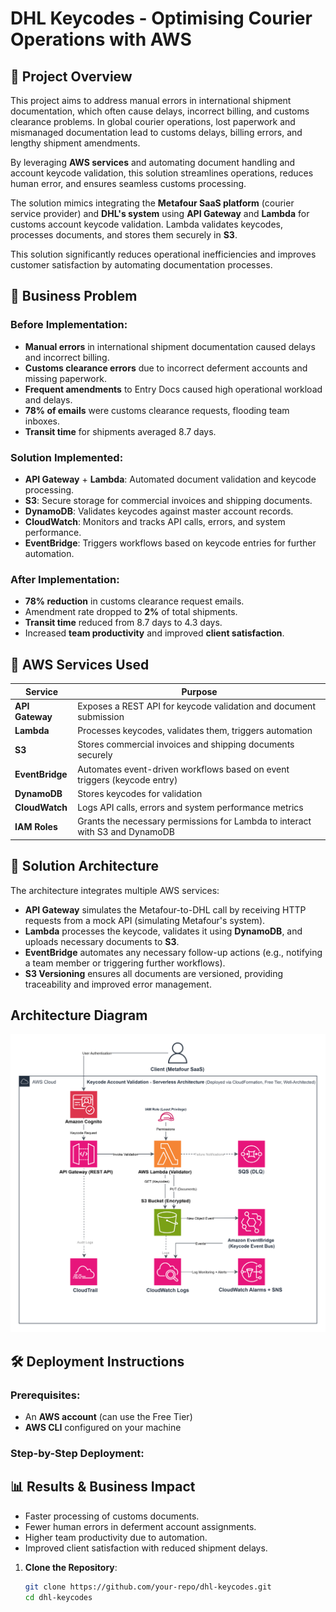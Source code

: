 # DHL Keycodes - Optimising Courier Operations with AWS

## 🚀 **Project Overview**
This project aims to address manual errors in international shipment documentation, which often cause delays, incorrect billing, and customs clearance problems. In global courier operations, lost paperwork and mismanaged documentation lead to customs delays, billing errors, and lengthy shipment amendments.

By leveraging **AWS services** and automating document handling and account keycode validation, this solution streamlines operations, reduces human error, and ensures seamless customs processing.

The solution mimics integrating the **Metafour SaaS platform** (courier service provider) and **DHL's system** using **API Gateway** and **Lambda** for customs account keycode validation. Lambda validates keycodes, processes documents, and stores them securely in **S3**.

This solution significantly reduces operational inefficiencies and improves customer satisfaction by automating documentation processes.

## 💼 **Business Problem**

### Before Implementation:
- **Manual errors** in international shipment documentation caused delays and incorrect billing.
- **Customs clearance errors** due to incorrect deferment accounts and missing paperwork.
- **Frequent amendments** to Entry Docs caused high operational workload and delays.
- **78% of emails** were customs clearance requests, flooding team inboxes.
- **Transit time** for shipments averaged 8.7 days.

### Solution Implemented:
- **API Gateway** + **Lambda**: Automated document validation and keycode processing.
- **S3**: Secure storage for commercial invoices and shipping documents.
- **DynamoDB**: Validates keycodes against master account records.
- **CloudWatch**: Monitors and tracks API calls, errors, and system performance.
- **EventBridge**: Triggers workflows based on keycode entries for further automation.

### After Implementation:
- **78% reduction** in customs clearance request emails.
- Amendment rate dropped to **2%** of total shipments.
- **Transit time** reduced from 8.7 days to 4.3 days.
- Increased **team productivity** and improved **client satisfaction**.


## 🔧 **AWS Services Used**
| **Service**         | **Purpose**                                                            |
|---------------------|------------------------------------------------------------------------|
| **API Gateway**      | Exposes a REST API for keycode validation and document submission       |
| **Lambda**           | Processes keycodes, validates them, triggers automation                 |
| **S3**               | Stores commercial invoices and shipping documents securely             |
| **EventBridge**      | Automates event-driven workflows based on event triggers (keycode entry) |
| **DynamoDB**         | Stores keycodes for validation                                         |
| **CloudWatch**       | Logs API calls, errors and system performance metrics                       |
| **IAM Roles**        | Grants the necessary permissions for Lambda to interact with S3 and DynamoDB |

## 🔑 **Solution Architecture**
The architecture integrates multiple AWS services:
- **API Gateway** simulates the Metafour-to-DHL call by receiving HTTP requests from a mock API (simulating Metafour's system).
- **Lambda** processes the keycode, validates it using **DynamoDB**, and uploads necessary documents to **S3**.
- **EventBridge** automates any necessary follow-up actions (e.g., notifying a team member or triggering further workflows).
- **S3 Versioning** ensures all documents are versioned, providing traceability and improved error management.

## Architecture Diagram
![Architecture Diagram](DHL_diagram.drawio.svg)
  
## 🛠 **Deployment Instructions**

### Prerequisites:
- An **AWS account** (can use the Free Tier)
- **AWS CLI** configured on your machine

### Step-by-Step Deployment:

## 📊 Results & Business Impact

- Faster processing of customs documents.
- Fewer human errors in deferment account assignments.
- Higher team productivity due to automation.
- Improved client satisfaction with reduced shipment delays.

  
1. **Clone the Repository**:
   ```bash
   git clone https://github.com/your-repo/dhl-keycodes.git
   cd dhl-keycodes
